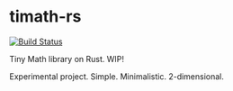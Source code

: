 # timath-rs

[![Build Status](https://travis-ci.org/johnnie-che/timath-rs.svg)](https://travis-ci.org/johnnie-che/timath-rs)

Tiny Math library on Rust. WIP!

Experimental project. Simple. Minimalistic. 2-dimensional.

